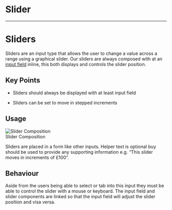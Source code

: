 
# Slider

---

# Sliders

Sliders are an input type that allows the user to change a value across a range using a graphical slider. Our sliders are always composed with at an [input field]() inline, this both displays and controls the slider position.

## Key Points

- Sliders should always be displayed with at least input field

- Sliders can be set to move in stepped increments

## Usage

  
![Slider Composition](https://studio-assets.supernova.io/design-systems/16150/977842a2-1817-4691-a8ba-61911249eb79.png?Expires=1980201600&Policy=eyJTdGF0ZW1lbnQiOlt7IlJlc291cmNlIjoiaHR0cHM6Ly9zdHVkaW8tYXNzZXRzLnN1cGVybm92YS5pby9kZXNpZ24tc3lzdGVtcy8xNjE1MC85Nzc4NDJhMi0xODE3LTQ2OTEtYThiYS02MTkxMTI0OWViNzkucG5nIiwiQ29uZGl0aW9uIjp7IkRhdGVMZXNzVGhhbiI6eyJBV1M6RXBvY2hUaW1lIjoxOTgwMjAxNjAwfX19XX0_&Signature=hj6tqofWQ~WJxYriIlmi5rMkB~JlxsO5GOV5EUtQlUNgARZz~L8PvudBEs2R6XaAR6hkWM4fIA4VlVMNIBFWKbL0rFUWyh~caFYMRW1U7eFjesgzTpvUHzB3~BiHcixys9R6y4g~uXteeZEi9ZVNDQUSG6h-nfjVyOfZPAo9MH~tCpmXIMpFOVaU-vCG5X381X2QH0dctiSKPoB8Q3PjHSUrLYXnAeeJr5u707a72deXj3VqQlComx6n7xa5ywkWYARoeML2g4Ym0SHFS39TWF5jMdz6RqeLJXuYzhWqihjd9-4P3ecJUa3bzvfA2y81l05Ytztr8-yF9QeqXumEHQ__&Key-Pair-Id=APKAJGK34LCCAUR7N6LA)  
Slider Composition  


Sliders are placed in a form like other inputs. Helper text is optional buy should be used to provide any supporting information e.g. “This slider moves in increments of £100”.

## Behaviour

Aside from the users being able to select or tab into this input they must be able to control the slider with a mouse or keyboard. The input field and slider components are linked so that the input field will adjust the slider position and visa versa.